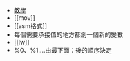 * [教學](https://hackmd.io/@swenbao/SyUZuZkzn)
* [[mov]]
* [[asm格式]]
* 每個需要承接值的地方都創一個新的變數
* [[lw]]
* %0、%1....由最下面：後的順序決定